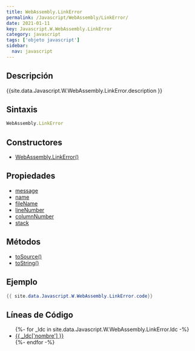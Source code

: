 ```yaml
---
title: WebAssembly.LinkError
permalink: /Javascript/WebAssembly/LinkError/
date: 2021-01-11
key: Javascript.W.WebAssembly.LinkError
category: javascript
tags: ['objeto javascript']
sidebar: 
  nav: javascript
---
```


## Descripción
{{site.data.Javascript.W.WebAssembly.LinkError.description }}

## Sintaxis
~~~javascript
WebAssembly.LinkError
~~~

## Constructores
* [WebAssembly.LinkError()](/Javascript/WebAssembly/LinkError/WebAssembly/LinkError/)

## Propiedades
* [message](/Javascript/WebAssembly/LinkError/message)
* [name](/Javascript/WebAssembly/LinkError/name)
* [fileName](/Javascript/WebAssembly/LinkError/fileName)
* [lineNumber](/Javascript/WebAssembly/LinkError/lineNumber)
* [columnNumber](/Javascript/WebAssembly/LinkError/columnNumber)
* [stack](/Javascript/WebAssembly/LinkError/stack)

## Métodos
* [toSource()](/Javascript/WebAssembly/LinkError/toSource)
* [toString()](/Javascript/WebAssembly/LinkError/toString)

## Ejemplo
~~~java
{{ site.data.Javascript.W.WebAssembly.LinkError.code}}
~~~

## Líneas de Código
<ul>
{%- for _ldc in site.data.Javascript.W.WebAssembly.LinkError.ldc -%}
   <li>
       <a href="{{_ldc['url'] }}">{{ _ldc['nombre'] }}</a>
   </li>
{%- endfor -%}
</ul>
